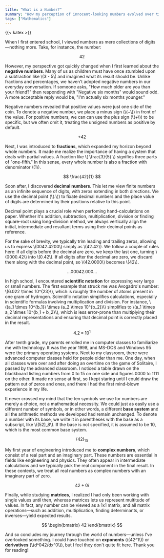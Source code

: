 ```yaml
---
title: "What is a Number?"
summary: "How my perception of innocent-looking numbers evolved over time."
tags: ["Mathematics"]
---
```


{{< katex >}}

When I first entered school, I viewed numbers as mere collections of digits—nothing more. Take, for instance, the number:

$$ 42 $$

However, my perspective got quickly changed when I first learned about the **negative numbers**. Many of us as children must have once stumbled upon a subtraction like \\(3 - 5\\) and imagined what its result should be. Unlike fractions and percentages, we haven't adopted negative numbers in our everyday conversation. If someone asks, "How much older are you than your friend?" then responding with "Negative six months" would sound odd. A more acceptable reply would be, "I'm actually six months younger."

Negative numbers revealed that positive values were just one side of the coin. To denote a negative number, we place a minus sign (\\(−\\)) in front of the value. For positive numbers, we can can use the plus sign (\\(+\\)) to be specific, but we often omit it, treating the unsigned numbers as positive by default.

$$ +42 $$

Next, I was introduced to **fractions**, which expanded my horizon beyond whole numbers. It made me realize the importance of having a system that deals with partial values. A fraction like \\( \frac{3}{5} \\) signifies three parts of "one-fifth." In this sense, every whole number is also a fraction with denominator \\(1\\).

$$ \frac{42}{1} $$

Soon after, I discovered **decimal numbers**. This let me view finite numbers as an infinite sequence of digits, with zeros extending in both directions. We use the decimal point (\\(.\\)) to fixate decimal numbers and the place value of digits are determined by their positions relative to this point.

Decimal point plays a crucial role when perfoming hand-calculations on paper. Whether it's addition, subtraction, multiplication, division or finding square-root using long-division method, we always vertically align the initial, intermediate and resultant terms using their decimal points as reference.

For the sake of brevity, we typically trim leading and trailing zeros, allowing us to express \\(0042.4200\\) simply as \\(42.42\\). We follow a couple of rules here: if all digits before the decimal are zero, we keep the last one, turning \\(0000.42\\) into \\(0.42\\). If all digits after the decimal are zero, we discard them along with the decimal point, so \\(42.0000\\) becomes \\(42\\).

$$ ...00042.000... $$

In high school, I encountered **scientific notation** for expressing very large or small numbers. The first example that struck me was Avogadro's number: \\(6.022 \times 10^{23}\\), which is roughly the number of atoms present in one gram of hydrogen. Scientific notation simplifies calculations, especially in scientific formulas involving multiplication and division. For instance, \\((a_1 \times 10^{b_1}) \times (a_2 \times 10^{b_2})\\) simplifies to \\(a_1 \times a_2 \times 10^{b_1 + b_2}\\), which is less error-prone than multiplying their decimal representations and ensuring that decimal point is correctly placed in the result.

$$ 4.2 \times 10^{1} $$

After tenth grade, my parents enrolled me in computer classes to familiarize me with technology. It was the year 1998, and MS-DOS and Windows 95 were the primary operating systems. Next to my classroom, there were advanced computer classes held for people older than me. One day, when all classes were over and after doing an overtime on the game of Solitaire, I passed by the advanced classroom. I noticed a table drawn on the blackboard listing numbers from 0 to 15 on one side and figures 0000 to 1111 on the other. It made no sense at first, so I kept staring until I could draw the pattern out of zeros and ones, and there I had the first mind-blown experience in my life.

It never crossed my mind that the ten symbols we use for numbers are merely a choice, not a mathematical necessity. We could just as easily use a different number of symbols, or in other words, a different **base system** and all the arithmetic methods we developed had remain unchanged. To denote a number with its base, we write it in parentheses with the base as a subscript, like \\((52)_8\\). If the base is not specified, it is assumed to be 10, which is the most common base system.

$$ (42)_{10} $$

My first year of engineering introduced me to **complex numbers**, which consist of a real part and an imaginary part. These numbers are essential in fields like engineering and physics. They often appear in intermediate calculations and we typically pick the real component in the final result. In these contexts, we treat all real numbers as complex numbers with an imaginary part of zero.

$$ 42 + 0i $$

Finally, while studying **matrices**, I realized I had only been working with single values until then, whereas matrices lets us represent multitude of values. In fact, any number can be viewed as a 1x1 matrix, and all matrix operations—such as addition, multiplication, finding determinants, or inverses—yield expected results.

$$ \begin{bmatrix} 42 \end{bmatrix} $$

And so concludes my journey through the world of numbers—unless I've overlooked something. I could have touched on **exponents** (\\(42^1\\)) or **derivatives** (\\(d^042/dx^0\\)), but I feel they don't quite fit here. Thank you for reading!
